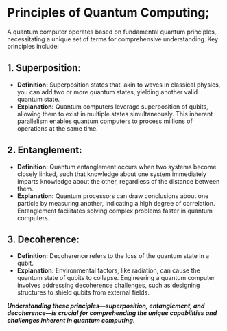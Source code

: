 # Principles of Quantum Computing;

A quantum computer operates based on fundamental quantum principles, necessitating a unique set of terms for comprehensive understanding. Key principles include:

## 1. Superposition:
   - **Definition:** Superposition states that, akin to waves in classical physics, you can add two or more quantum states, yielding another valid quantum state.
   - **Explanation:** Quantum computers leverage superposition of qubits, allowing them to exist in multiple states simultaneously. This inherent parallelism enables quantum computers to process millions of operations at the same time.


## 2. Entanglement:
   - **Definition:** Quantum entanglement occurs when two systems become closely linked, such that knowledge about one system immediately imparts knowledge about the other, regardless of the distance between them.
   - **Explanation:** Quantum processors can draw conclusions about one particle by measuring another, indicating a high degree of correlation. Entanglement facilitates solving complex problems faster in quantum computers.


## 3. Decoherence:
   - **Definition:** Decoherence refers to the loss of the quantum state in a qubit.
   - **Explanation:** Environmental factors, like radiation, can cause the quantum state of qubits to collapse. Engineering a quantum computer involves addressing decoherence challenges, such as designing structures to shield qubits from external fields.

***Understanding these principles—superposition, entanglement, and decoherence—is crucial for comprehending the unique capabilities and challenges inherent in quantum computing.***
